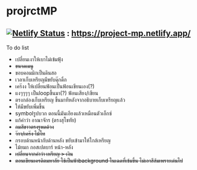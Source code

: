 # projrctMP
## [![Netlify Status](https://api.netlify.com/api/v1/badges/bbf8b48a-b9c7-4017-9faa-8a5ba7b0db0b/deploy-status)](https://app.netlify.com/sites/project-mp/deploys) : https://project-mp.netlify.app/


To do list
- เปลี่ยนเงาให้เบาไม่เข้มฟุ้ง
- ~~ขนาดเมนู~~
- ขอบคอมมิกเป็นดินสอ
- เวลาเก็บเหรียญมีขยับดุ๊กดิ้ก
- เคร๊งง ให้เปลี่ยนฟ้อนเป็นฟ้อนเขียนเอง(?) 
- แงๆๆๆๆ เป็นloopขึ้นมา(?) ฟ้อนเสียง/เขียน
- ตรงกล่องเก็บเหรียญ ขึ้นมาทีหลังจากอธิบายเก็บเหรียญแล้ว
- ให้มีขยับเพิ่มขึ้น
- symbolรูปบวก  ตอนนี้มันเอียงแล้วเหมือนตัวเอ็กซ์
- แก้คำว่า อาณาจักร (ตรงสุโขทัย)
- ~~ถมสีขาวตรงรูพดด้วง~~ 
- ~~ว๊าว/เคร๊ง ไม้โท~~
- กรอบด้านหน้ากับด้านหลัง ขยับเข้ามาให้ใกล้เหรียญ
- ไม้ยมก กอสเปตบาร์ หน้า-หลัง
- ~~เปลี่ยนจากคำว่า เหรียญ > เงิน~~
- ~~ตอนเขียนเครดิตมหาลัย ใช้เป็นฟ้าbackground ในเฉดที่เข้มขึ้น ไม่เอาสีส้มเพราะเด่นไป~~
